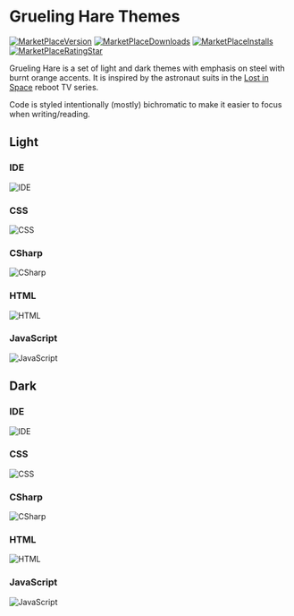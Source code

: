 # Grueling Hare Themes

[![MarketPlaceVersion](https://vsmarketplacebadge.apphb.com/version/pureux.grueling-hare.svg?color=informational&style=?style=for-the-badge&logo=visual-studio-code)](https://marketplace.visualstudio.com/items?itemName=pureux.grueling-hare) [![MarketPlaceDownloads](https://vsmarketplacebadge.apphb.com/downloads/pureux.grueling-hare.svg?color=brightgreen)](https://marketplace.visualstudio.com/items?itemName=pureux.grueling-hare) [![MarketPlaceInstalls](https://vsmarketplacebadge.apphb.com/installs/pureux.grueling-hare.svg?color=green)](https://marketplace.visualstudio.com/items?itemName=pureux.grueling-hare) [![MarketPlaceRatingStar](https://vsmarketplacebadge.apphb.com/rating-star/pureux.grueling-hare.svg?color=orange)](https://marketplace.visualstudio.com/items?itemName=pureux.grueling-hare)

Grueling Hare is a set of light and dark themes with emphasis on steel with burnt orange accents.  It is inspired by the astronaut suits in the [Lost in Space](https://www.imdb.com/title/tt5232792/) reboot TV series.

Code is styled intentionally (mostly) bichromatic to make it easier to focus when writing/reading.

## Light

### IDE
![IDE](https://github.com/pureux/grueling-hare/raw/master/examples/grueling-hare-welcome.png "IDE")

### CSS
![CSS](https://github.com/pureux/grueling-hare/raw/master/examples/grueling-hare-css.png "CSS")

### CSharp
![CSharp](https://github.com/pureux/grueling-hare/raw/master/examples/grueling-hare-csharp.png "CSharp")

### HTML
![HTML](https://github.com/pureux/grueling-hare/raw/master/examples/grueling-hare-html.png "HTML")

### JavaScript
![JavaScript](https://github.com/pureux/grueling-hare/raw/master/examples/grueling-hare-js.png "JavaScript")

## Dark

### IDE
![IDE](https://github.com/pureux/grueling-hare/raw/master/examples/grueling-hare-dark-welcome.png "IDE")

### CSS
![CSS](https://github.com/pureux/grueling-hare/raw/master/examples/grueling-hare-dark-css.png "CSS")

### CSharp
![CSharp](https://github.com/pureux/grueling-hare/raw/master/examples/grueling-hare-dark-csharp.png "CSharp")

### HTML
![HTML](https://github.com/pureux/grueling-hare/raw/master/examples/grueling-hare-dark-html.png "HTML")

### JavaScript
![JavaScript](https://github.com/pureux/grueling-hare/raw/master/examples/grueling-hare-dark-js.png "JavaScript")